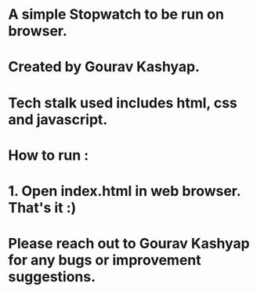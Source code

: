 # A simple Stopwatch to be run on browser.
# Created by Gourav Kashyap.
# Tech stalk used includes html, css and javascript.

# How to run :
# 1. Open index.html in web browser. That's it :)

# Please reach out to Gourav Kashyap for any bugs or improvement suggestions.
